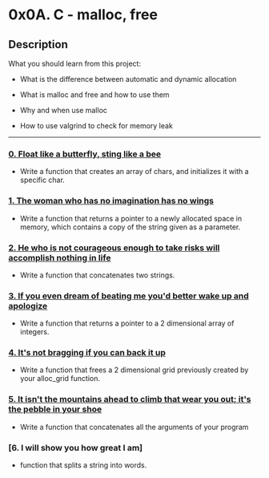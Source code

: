 # 0x0A. C - malloc, free



## Description

What you should learn from this project:



* What is the difference between automatic and dynamic allocation

* What is malloc and free and how to use them

* Why and when use malloc

* How to use valgrind to check for memory leak



---



### [0. Float like a butterfly, sting like a bee](./0-create_array.c)

* Write a function that creates an array of chars, and initializes it with a specific char.



### [1. The woman who has no imagination has no wings](./1-strdup.c)

* Write a function that returns a pointer to a newly allocated space in memory, which contains a copy of the string given as a parameter.



### [2. He who is not courageous enough to take risks will accomplish nothing in life](./2-str_concat.c)

* Write a function that concatenates two strings.



### [3. If you even dream of beating me you'd better wake up and apologize](./3-alloc_grid.c)

* Write a function that returns a pointer to a 2 dimensional array of integers.



### [4. It's not bragging if you can back it up](./4-free_grid.c)

* Write a function that frees a 2 dimensional grid previously created by your alloc_grid function.



### [5. It isn't the mountains ahead to climb that wear you out; it's the pebble in your shoe](./5-argstostr.c)

* Write a function that concatenates all the arguments of your program
### [6. I will show you how great I am]
* function that splits a string into words.

